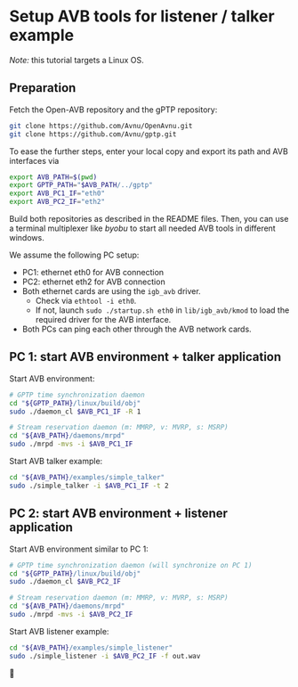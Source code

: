 # Setup AVB tools for listener / talker example

_Note:_ this tutorial targets a Linux OS.

## Preparation

Fetch the Open-AVB repository and the gPTP repository:
```bash
git clone https://github.com/Avnu/OpenAvnu.git
git clone https://github.com/Avnu/gptp.git
```
To ease the further steps, enter your local copy
and export its path and AVB interfaces via
```bash
export AVB_PATH=$(pwd)
export GPTP_PATH="$AVB_PATH/../gptp"
export AVB_PC1_IF="eth0"
export AVB_PC2_IF="eth2"
```
Build both repositories as described in the README files.
Then, you can use a terminal multiplexer like _byobu_ to start all needed AVB
tools in different windows.

We assume the following PC setup:
  * PC1: ethernet eth0 for AVB connection
  * PC2: ethernet eth2 for AVB connection
  * Both ethernet cards are using the `igb_avb` driver.
    * Check via `ethtool -i eth0`.
    * If not, launch `sudo ./startup.sh eth0` in `lib/igb_avb/kmod` to load the required
      driver for the AVB interface.
  * Both PCs can ping each other through the AVB network cards.

## PC 1: start AVB environment + talker application

Start AVB environment:

```bash
# GPTP time synchronization daemon
cd "${GPTP_PATH}/linux/build/obj"
sudo ./daemon_cl $AVB_PC1_IF -R 1

# Stream reservation daemon (m: MMRP, v: MVRP, s: MSRP)
cd "${AVB_PATH}/daemons/mrpd"
sudo ./mrpd -mvs -i $AVB_PC1_IF
```

Start AVB talker example:

```bash
cd "${AVB_PATH}/examples/simple_talker"
sudo ./simple_talker -i $AVB_PC1_IF -t 2
```

## PC 2: start AVB environment + listener application

Start AVB environment similar to PC 1:

```bash
# GPTP time synchronization daemon (will synchronize on PC 1)
cd "${GPTP_PATH}/linux/build/obj"
sudo ./daemon_cl $AVB_PC2_IF

# Stream reservation daemon (m: MMRP, v: MVRP, s: MSRP)
cd "${AVB_PATH}/daemons/mrpd"
sudo ./mrpd -mvs -i $AVB_PC2_IF
```

Start AVB listener example:

```bash
cd "${AVB_PATH}/examples/simple_listener"
sudo ./simple_listener -i $AVB_PC2_IF -f out.wav
```

:tada:
